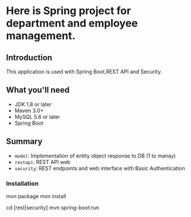 Here is Spring project for department and employee management.
==========================================
## Introduction ##
This application is used with Spring Boot,REST API and Security. 
## What you'll need
* JDK 1.8 or later
* Maven 3.0+
* MySQL 5.6 or later
* Spring Boot 

## Summary ##
* `model`: Implementation of entity object response to DB (1 to manay)
* `restapi`: REST API web
* `security`: REST endpoints and web interface with Basic Authentication

### Installation ##
mvn package
mvn install

cd [rest|security]
mvn spring-boot:run

